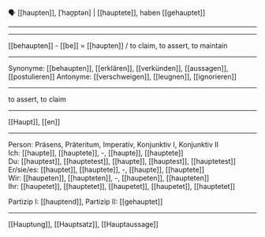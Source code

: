 🗣️ [[haupten]], [ˈhaʊ̯ptən] | [[hauptete]], haben [[gehauptet]]

---

---

[[behaupten]] - [[be]] = [[haupten]] / to claim, to assert, to maintain

---

Synonyme: [[behaupten]], [[erklären]], [[verkünden]], [[aussagen]], [[postulieren]]
Antonyme: [[verschweigen]], [[leugnen]], [[ignorieren]]

---

to assert, to claim

---

[[Haupt]], [[en]]

---

Person: Präsens, Präteritum, Imperativ, Konjunktiv I, Konjunktiv II  
Ich: [[haupte]], [[hauptete]], -, [[haupte]], [[hauptete]]  
Du: [[hauptest]], [[hauptetest]], [[haupte]], [[hauptest]], [[hauptetest]]  
Er/sie/es: [[hauptet]], [[hauptete]], -, [[haupte]], [[hauptete]]  
Wir: [[haupeten]], [[haupteten]], -, [[haupeten]], [[haupteten]]  
Ihr: [[haupetet]], [[hauptetet]], [[haupetet]], [[haupetet]], [[hauptetet]]

Partizip I: [[hauptend]],
Partizip II: [[gehauptet]]

---

[[Hauptung]], [[Hauptsatz]], [[Hauptaussage]]
